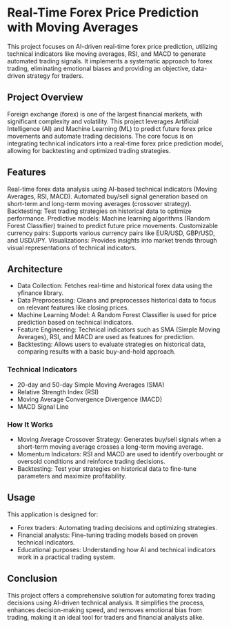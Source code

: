 # Real-Time Forex Price Prediction with Moving Averages

This project focuses on AI-driven real-time forex price prediction, utilizing technical indicators like moving averages, RSI, and MACD to generate automated trading signals. It implements a systematic approach to forex trading, eliminating emotional biases and providing an objective, data-driven strategy for traders.

## Project Overview
Foreign exchange (forex) is one of the largest financial markets, with significant complexity and volatility. This project leverages Artificial Intelligence (AI) and Machine Learning (ML) to predict future forex price movements and automate trading decisions. The core focus is on integrating technical indicators into a real-time forex price prediction model, allowing for backtesting and optimized trading strategies.

## Features

Real-time forex data analysis using AI-based technical indicators (Moving Averages, RSI, MACD).
Automated buy/sell signal generation based on short-term and long-term moving averages (crossover strategy).
Backtesting: Test trading strategies on historical data to optimize performance.
Predictive models: Machine learning algorithms (Random Forest Classifier) trained to predict future price movements.
Customizable currency pairs: Supports various currency pairs like EUR/USD, GBP/USD, and USD/JPY.
Visualizations: Provides insights into market trends through visual representations of technical indicators.

## Architecture

- Data Collection: Fetches real-time and historical forex data using the yfinance library.
- Data Preprocessing: Cleans and preprocesses historical data to focus on relevant features like closing prices.
- Machine Learning Model: A Random Forest Classifier is used for price prediction based on technical indicators.
- Feature Engineering: Technical indicators such as SMA (Simple Moving Averages), RSI, and MACD are used as features for prediction.
- Backtesting: Allows users to evaluate strategies on historical data, comparing results with a basic buy-and-hold approach.

### Technical Indicators
- 20-day and 50-day Simple Moving Averages (SMA)
- Relative Strength Index (RSI)
- Moving Average Convergence Divergence (MACD)
- MACD Signal Line

### How It Works
- Moving Average Crossover Strategy: Generates buy/sell signals when a short-term moving average crosses a long-term moving average.
- Momentum Indicators: RSI and MACD are used to identify overbought or oversold conditions and reinforce trading decisions.
- Backtesting: Test your strategies on historical data to fine-tune parameters and maximize profitability.

## Usage
This application is designed for:

- Forex traders: Automating trading decisions and optimizing strategies.
- Financial analysts: Fine-tuning trading models based on proven technical indicators.
- Educational purposes: Understanding how AI and technical indicators work in a practical trading system.

## Conclusion
This project offers a comprehensive solution for automating forex trading decisions using AI-driven technical analysis. It simplifies the process, enhances decision-making speed, and removes emotional bias from trading, making it an ideal tool for traders and financial analysts alike.

